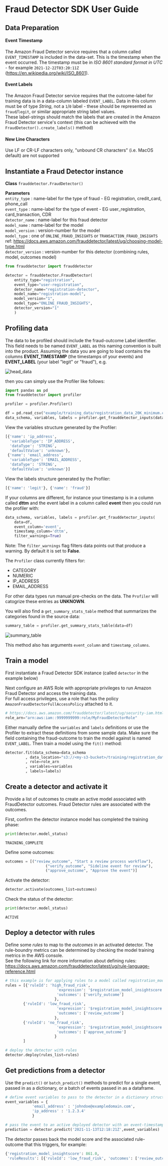 # Fraud Detector SDK User Guide 

## Data Preparation

#### Event Timestamp ####
The Amazon Fraud Detector service requires that a column called `EVENT_TIMESTAMP` is included in the data-set.
This is the timestamp when the event occurred. 
The timestamp must be in *ISO 8601 standard format in UTC* - for example `2021-12-22T03:20:11Z` (https://en.wikipedia.org/wiki/ISO_8601).

#### Event Labels ####
The Amazon Fraud Detector service requires that the outcome-label for training data is in a data-column labeled `EVENT_LABEL`. 
Data in this column must be of type *String*, not a `1`/`0` label - these should be represented as `fraud`/`legit`, or similar appropriate string label values.  
These label-strings should match the labels that are created in the Amazon Fraud Detector service's context (this can be achieved with the `FraudDetector().create_labels()` method)

#### New Line Characters ####

Use LF or CR-LF characters only, "unbound CR characters" (i.e. MacOS default) are not supported

## Instantiate a Fraud Detector instance

**Class** `frauddetector.FraudDetector()`  

**Parameters**  
`entity_type` : name-label for the type of fraud - EG registration, credit_card, phone_call  
`event_type` : name-label for the type of event - EG user_registration, card_transaction, CDR     
`detector_name` : name-label for this fraud detector  
`model_name` : name-label for the model  
`model_version` : version-number for the model  
`model_type` : one of `ONLINE_FRAUD_INSIGHTS` or `TRANSACTION_FRAUD_INSIGHTS` ref: https://docs.aws.amazon.com/frauddetector/latest/ug/choosing-model-type.html    
`detector_version` : version-number for this detector (combining rules, model, outcomes model)  

```python
from frauddetector import frauddetector

detector = frauddetector.FraudDetector(
    entity_type="registration",
    event_type="user-registration",
    detector_name="registration-detector",
    model_name="registration-model",
    model_version="1",
    model_type="ONLINE_FRAUD_INSIGHTS",
    detector_version="1"
    )
```

## Profiling data

The data to be profiled should include the fraud-outcome Label identifier.  This field needs to be named `EVENT_LABEL` as this naming convention is built into the product.
Assuming the data you are going to load contains the columns **EVENT_TIMESTAMP** (the timestamps of your events) and **EVENT_LABEL** (your label "legit" or "fraud"), e.g.

![head_data](./images/Dataset-Head.png)

then you can simply use the Profiler like follows:

```python
import pandas as pd
from frauddetector import profiler

profiler = profiler.Profiler()

df = pd.read_csv("example/training_data/registration_data_20K_minimum.csv.zip")
data_schema, variables, labels = profiler.get_frauddetector_inputs(data=df)

```

View the variables structure generated by the Profiler:

```python
[{'name': 'ip_address',
  'variableType': 'IP_ADDRESS',
  'dataType': 'STRING',
  'defaultValue': 'unknown'},
 {'name': 'email_address',
  'variableType': 'EMAIL_ADDRESS',
  'dataType': 'STRING',
  'defaultValue': 'unknown'}]
```
View the labels structure generated by the Profiler:

```python
[{'name': 'legit'}, {'name': 'fraud'}]
```

If your columns are different, for instance your timestamp is in a column called **dttm** and the event label in a column called **event** then you could run the profiler with:

```python
data_schema, variables, labels = profiler.get_frauddetector_inputs(
    data=df,
    event_column='event',
    timestamp_column='dttm',
    filter_warnings=True)

```

Note: The `filter_warnings` flag filters data points out that produce a warning. By default it is set to **False**.

The `Profiler` class currently filters for:

* CATEGORY
* NUMERIC
* IP_ADDRESS
* EMAIL_ADDRESS

For other data types run manual pre-checks on the data. The `Profiler` will catogrize these entries as **UNKNOWN**.

You will also find a `get_summary_stats_table` method that summarizes the categories found in the source data:

```python
summary_table = profiler.get_summary_stats_table(data=df)

```

![summary_table](./images/Summary-Table.png)

This method also has arguments `event_column` and `timestamp_columns`.

## Train a model

First instantiate a Fraud Detector SDK instance (called `detector` in the example below)

Next configure an AWS Role with appropriate privileges to run Amazon Fraud Detector and access the training data.  
For full access privileges, use a role that has the policy `AmazonFraudDetectorFullAccessPolicy` attached to it.
```python
# https://docs.aws.amazon.com/frauddetector/latest/ug/security-iam.html
role_arn="arn:aws:iam::9999999999:role/MyFraudDetectorRole"
```
Either manually define the `variables` and `labels` definitions or use the Profiler to extract these definitions from some sample data. Make sure the field containing the fraud-outcome to train the model against is named `EVENT_LABEL`.  Then train a model using the `fit()` method:

```python
detector.fit(data_schema=data_schema
         , data_location="s3://<my-s3-bucket>/training/registration_data_20K_minimum.csv"             
         , role=role_arn
         , variables=variables
         , labels=labels)
```

## Create a detector and activate it

Provide a list of outcomes to create an active model associated with FraudDetector outcomes. Fraud Detector rules are associated with the outcomes.

First, confirm the detector instance model has completed the training phase:
```python
print(detector.model_status)
```
```
TRAINING_COMPLETE
```
Define some outcomes:
```python
outcomes = [("review_outcome", "Start a review process workflow"),
                  ("verify_outcome", "Sideline event for review"),
                  ("approve_outcome", "Approve the event")]
```
Activate the detector:
```python
detector.activate(outcomes_list=outcomes)
```
Check the status of the detector:
```python
print(detector.model_status)
```
```
ACTIVE
```

## Deploy a detector with rules
Define some *rules* to map to the *outcomes* in an activated detector.
The rule-boundry metrics can be determined  by checking the model training metrics in the AWS console.  
See the following link for more information about defining rules: https://docs.aws.amazon.com/frauddetector/latest/ug/rule-language-reference.html

```python
# this example is for applying rules to a model called registration_model
rules = [{'ruleId': 'high_fraud_risk',
                       'expression': '$registration_model_insightscore > 900',
                       'outcomes': ['verify_outcome']
                      },
        {'ruleId': 'low_fraud_risk',
                       'expression': '$registration_model_insightscore <= 900 and $registration_model_insightscore > 700',
                       'outcomes': ['review_outcome']
                      },
        {'ruleId': 'no_fraud_risk',
                       'expression': '$registration_model_insightscore <= 700',
                       'outcomes': ['approve_outcome']
                      } 
        ]

# deploy the detector with rules
detector.deploy(rules_list=rules)
```

## Get predictions from a detector

Use the `predict()` or `batch_predict()` methods to predict for a single event, passed in as a dictionary, or a batch of events passed in as a dataframe.

```python
# define event variables to pass to the detector in a dictionary structure
event_variables = {
            'email_address' : 'johndoe@exampledomain.com',
            'ip_address' : '1.2.3.4'
            }

# pass the event to an active deployed detector with an event-timestamp in ISO 8601 format 
prediction = detector.predict('2021-11-13T12:18:21Z',event_variables)
```

The detector passes back the model score and the associated rule-outcome that this triggers, for example: 
```python
{'registration_model_insightscore': 861.0,
 'ruleResults': [{'ruleId': 'low_fraud_risk', 'outcomes': ['review_outcome']}]}
```

